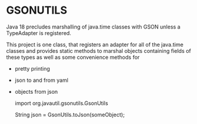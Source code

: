 # GSONUTILS

Java 18 precludes marshalling of java.time classes with GSON unless a TypeAdapter is registered.

This project is one class, that registers an adapter for all of the java.time classes and provides
static methods to marshal objects containing fields of these types as well as some convenience 
methods for 

* pretty printing
* json to and from yaml
* objects from json

    import org.javautil.gsonutils.GsonUtils

    String json = GsonUtils.toJson(someObject);


